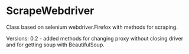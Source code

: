 # ScrapeWebdriver
Class based on selenium webdriver.Firefox with methods for scraping.

Versions:
0.2 - added methods for changing proxy without closing driver and for getting soup with BeautifulSoup. 
